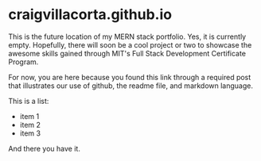 # craigvillacorta.github.io

This is the future location of my MERN stack portfolio. Yes, it is currently empty. Hopefully, there will soon be a cool project or two to showcase the awesome skills gained through MIT's Full Stack Development Certificate Program.

For now, you are here because you found this link through a required post that illustrates our use of github, the readme file, and markdown language.

This is a list:
- item 1
- item 2
- item 3

And there you have it.
